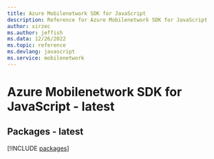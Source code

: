 ```yaml
---
title: Azure Mobilenetwork SDK for JavaScript
description: Reference for Azure Mobilenetwork SDK for JavaScript
author: xirzec
ms.author: jeffish
ms.data: 12/26/2022
ms.topic: reference
ms.devlang: javascript
ms.service: mobilenetwork
---
```

# Azure Mobilenetwork SDK for JavaScript - latest
## Packages - latest
[!INCLUDE [packages](mobilenetwork-index.md)]